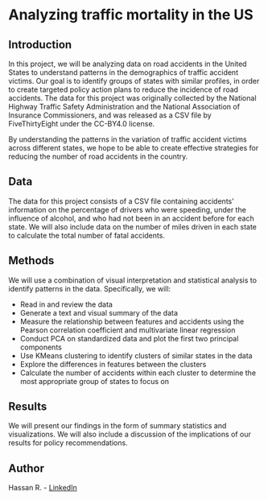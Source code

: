 # Analyzing traffic mortality in the US

## Introduction
In this project, we will be analyzing data on road accidents in the United States to understand patterns in the demographics of traffic accident victims. Our goal is to identify groups of states with similar profiles, in order to create targeted policy action plans to reduce the incidence of road accidents. The data for this project was originally collected by the National Highway Traffic Safety Administration and the National Association of Insurance Commissioners, and was released as a CSV file by FiveThirtyEight under the CC-BY4.0 license.

By understanding the patterns in the variation of traffic accident victims across different states, we hope to be able to create effective strategies for reducing the number of road accidents in the country.

## Data
The data for this project consists of a CSV file containing accidents' information on the percentage of drivers who were speeding, under the influence of alcohol, and who had not been in an accident before for each state. We will also include data on the number of miles driven in each state to calculate the total number of fatal accidents.

## Methods
We will use a combination of visual interpretation and statistical analysis to identify patterns in the data. Specifically, we will:

- Read in and review the data
- Generate a text and visual summary of the data
- Measure the relationship between features and accidents using the Pearson correlation coefficient and multivariate linear regression
- Conduct PCA on standardized data and plot the first two principal components
- Use KMeans clustering to identify clusters of similar states in the data
- Explore the differences in features between the clusters
- Calculate the number of accidents within each cluster to determine the most appropriate group of states to focus on

## Results
We will present our findings in the form of summary statistics and visualizations. We will also include a discussion of the implications of our results for policy recommendations.

## Author
Hassan R. - [LinkedIn](https://www.linkedin.com/in/ihasanreza/)
